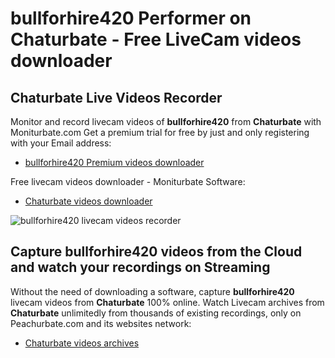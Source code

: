 # bullforhire420 Performer on Chaturbate - Free LiveCam videos downloader

## Chaturbate Live Videos Recorder

Monitor and record livecam videos of **bullforhire420** from **Chaturbate** with Moniturbate.com
Get a premium trial for free by just and only registering with your Email address:
* [bullforhire420 Premium videos downloader](https://moniturbate.com/request-demo-licence-key.html)

Free livecam videos downloader - Moniturbate Software:
* [Chaturbate videos downloader](https://moniturbate.com/moniturbate-download-software.html)

![bullforhire420 livecam videos recorder](https://peachurnet.com/templates/moniturbate-software.png)


## Capture bullforhire420 videos from the Cloud and watch your recordings on Streaming

Without the need of downloading a software, capture **bullforhire420** livecam videos from **Chaturbate** 100% online.
Watch Livecam archives from **Chaturbate** unlimitedly from thousands of existing recordings, only on Peachurbate.com and its websites network:
* [Chaturbate videos archives](https://peachurnet.com/)